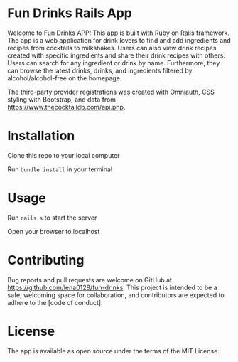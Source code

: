 # Fun Drinks Rails App
Welcome to Fun Drinks APP! This app is built with Ruby on Rails framework. The app is a web application for drink lovers to find and add ingredients and recipes from cocktails to milkshakes. Users can also view drink recipes created with specific ingredients and share their drink recipes with others. Users can search for any ingredient or drink by name. Furthermore, they can browse the latest drinks, drinks, and ingredients filtered by alcohol/alcohol-free on the homepage.

The third-party provider registrations was created with Omniauth, CSS styling with Bootstrap, and data from https://www.thecocktaildb.com/api.php.

# Installation
Clone this repo to your local computer

Run `bundle install` in your terminal

# Usage
Run `rails s` to start the server

Open your browser to localhost

# Contributing
Bug reports and pull requests are welcome on GitHub at https://github.com/lena0128/fun-drinks. This project is intended to be a safe, welcoming space for collaboration, and contributors are expected to adhere to the [code of conduct].

# License
The app is available as open source under the terms of the MIT License. 
